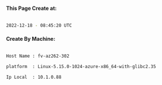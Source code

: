 
   
#### This Page Create at:

```bash

2022-12-18 - 08:45:20 UTC

```

#### Create By Machine:

```bash

Host Name : fv-az262-302

platform  : Linux-5.15.0-1024-azure-x86_64-with-glibc2.35

Ip Local  : 10.1.0.88

```

